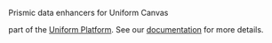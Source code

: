 Prismic data enhancers for Uniform Canvas

part of the [Uniform Platform](https://uniform.app). See our [documentation](https://docs.uniform.app) for more details.
